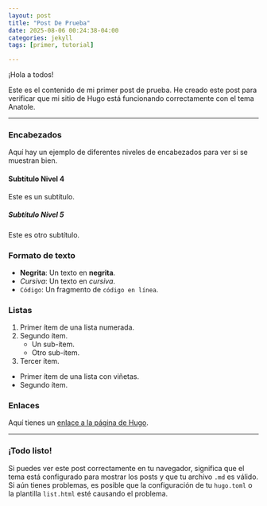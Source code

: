 ```yaml
---
layout: post
title: "Post De Prueba"
date: 2025-08-06 00:24:38-04:00
categories: jekyll 
tags: [primer, tutorial]

---
```



¡Hola a todos!

Este es el contenido de mi primer post de prueba. He creado este post para verificar que mi sitio de Hugo está funcionando correctamente con el tema Anatole.

---

### Encabezados
Aquí hay un ejemplo de diferentes niveles de encabezados para ver si se muestran bien.

#### Subtítulo Nivel 4
Este es un subtítulo.

##### Subtítulo Nivel 5
Este es otro subtítulo.

### Formato de texto
- **Negrita**: Un texto en **negrita**.
- *Cursiva*: Un texto en *cursiva*.
- `Código`: Un fragmento de `código en línea`.

### Listas
1. Primer ítem de una lista numerada.
2. Segundo ítem.
   - Un sub-ítem.
   - Otro sub-ítem.
3. Tercer ítem.

* Primer ítem de una lista con viñetas.
* Segundo ítem.

### Enlaces
Aquí tienes un [enlace a la página de Hugo](https://gohugo.io/).

---

### ¡Todo listo!
Si puedes ver este post correctamente en tu navegador, significa que el tema está configurado para mostrar los posts y que tu archivo `.md` es válido. Si aún tienes problemas, es posible que la configuración de tu `hugo.toml` o la plantilla `list.html` esté causando el problema.
